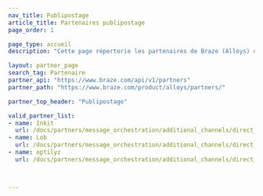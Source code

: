```yaml
---
nav_title: Publipostage
article_title: Partenaires publipostage
page_order: 1

page_type: accueil
description: "Cette page répertorie les partenaires de Braze (Alloys) qui vous permettent d’intégrer le publipostage directement à vos campagnes de messagerie."

layout: partner_page
search_tag: Partenaire
partner_api: "https://www.braze.com/api/v1/partners"
partner_path: "https://www.braze.com/product/alloys/partners/"

partner_top_header: "Publipostage"

valid_partner_list:
- name: Inkit
  url: /docs/partners/message_orchestration/additional_channels/direct_mail/inkit/
- name: Lob
  url: /docs/partners/message_orchestration/additional_channels/direct_mail/lob/
- name: optilyz
  url: /docs/partners/message_orchestration/additional_channels/direct_mail/optilyz/



---
```

